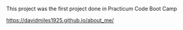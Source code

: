 This project was the first project done in Practicum Code Boot Camp

https://davidmiles1925.github.io/about_me/
